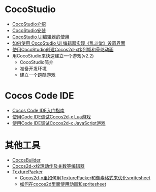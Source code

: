 # CocoStudio
- [CocoStudio介绍](../../manual/studio/about-cocostudio/zh.md)
- [CocoStudio安装](../../manual/studio/start/install/zh.md)
- [CocoStudio UI编辑器的使用](../../tutorial/studio/how-to-use-ui-editor/zh.md)
- [如何使用 CocoStudio UI 编辑器实现《乱斗堂》设置界面](../../tutorial/studio/how-to-use-cocostudio-to-make-chaosfighter/zh.md)
- [使用CocoStudio创建Cocos2d-x序列帧和骨骼动画](../../tutorial/studio/how-to-use-animation-editor/zh.md)
- 用CocoStudio来快速建立一个游戏(v2.2)
	- CocoStudio简介
	- 准备开发环境
	- 建立一个跑酷游戏

# Cocos Code IDE
- [Cocos Code IDE入门指南](../../manual/studio/cocos-code-ide/getting-started/zh.md)
- [使用Code IDE调试Cocos2d-x Lua游戏](../../manual/studio/cocos-code-ide/debug-lua/zh.md)
- [使用Code IDE调试Cocos2d-x JavaScript游戏](../../manual/studio/cocos-code-ide/debug-js/zh.md)

# 其他工具
- [CocosBuilder](../../manual/framework/native/v2/tools-and-editors/cocosbuilder/zh.md)
- [Cocos2d-x纹理动作及关数等编辑器](../../manual/framework/native/v2/tools-and-editors/editors-for-cocos2d-x-texturetilemapparticleactionlevel-etc/zh.md)
- [TexturePacker](../../manual/framework/native/v2/tools-and-editors/texturepacker/zh.md)
	- [Cocos2d-x里如何用TexturePacker和像素格式来优化spritesheet](../../tutorial/framework/native/how-to-use-texturepacker-to-optimize-the-spritesheet/zh.md)
	- [如何在cocos2d里面使用动画和spritesheet](../../tutorial/framework/native/how-to-use-animations-and-spritesheets/zh.md)
